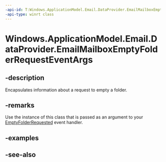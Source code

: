 ----api-id: T:Windows.ApplicationModel.Email.DataProvider.EmailMailboxEmptyFolderRequestEventArgs
-api-type: winrt class
---<!-- Class syntax.public class EmailMailboxEmptyFolderRequestEventArgs : Windows.ApplicationModel.Email.DataProvider.IEmailMailboxEmptyFolderRequestEventArgs--># Windows.ApplicationModel.Email.DataProvider.EmailMailboxEmptyFolderRequestEventArgs## -descriptionEncapsulates information about a request to empty a folder.## -remarksUse the instance of this class that is passed as an argument to your [EmptyFolderRequested](emaildataproviderconnection_emptyfolderrequested.md) event handler.## -examples## -see-also